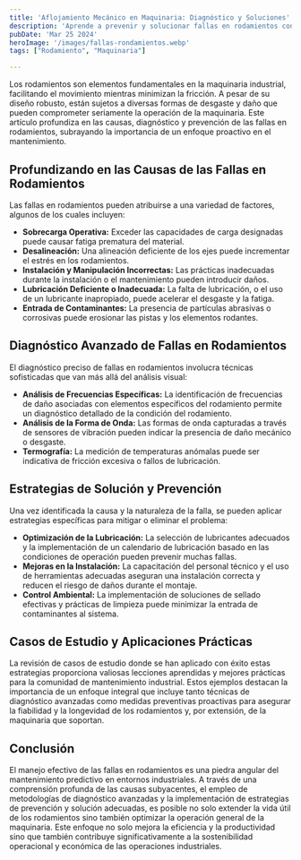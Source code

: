 ```yaml
---
title: 'Aflojamiento Mecánico en Maquinaria: Diagnóstico y Soluciones'
description: 'Aprende a prevenir y solucionar fallas en rodamientos con este artículo detallado. Descubre técnicas de diagnóstico y mantenimiento predictivo para mejorar la durabilidad y eficiencia de tu maquinaria.'
pubDate: 'Mar 25 2024'
heroImage: '/images/fallas-rondamientos.webp'
tags: ["Rodamiento", "Maquinaria"]

---
```


Los rodamientos son elementos fundamentales en la maquinaria industrial, facilitando el movimiento mientras minimizan la fricción. A pesar de su diseño robusto, están sujetos a diversas formas de desgaste y daño que pueden comprometer seriamente la operación de la maquinaria. Este artículo profundiza en las causas, diagnóstico y prevención de las fallas en rodamientos, subrayando la importancia de un enfoque proactivo en el mantenimiento.

## Profundizando en las Causas de las Fallas en Rodamientos
Las fallas en rodamientos pueden atribuirse a una variedad de factores, algunos de los cuales incluyen:

- **Sobrecarga Operativa:** Exceder las capacidades de carga designadas puede causar fatiga prematura del material.
- **Desalineación:** Una alineación deficiente de los ejes puede incrementar el estrés en los rodamientos.
- **Instalación y Manipulación Incorrectas:** Las prácticas inadecuadas durante la instalación o el mantenimiento pueden introducir daños.
- **Lubricación Deficiente o Inadecuada:** La falta de lubricación, o el uso de un lubricante inapropiado, puede acelerar el desgaste y la fatiga.
- **Entrada de Contaminantes:** La presencia de partículas abrasivas o corrosivas puede erosionar las pistas y los elementos rodantes.

## Diagnóstico Avanzado de Fallas en Rodamientos
El diagnóstico preciso de fallas en rodamientos involucra técnicas sofisticadas que van más allá del análisis visual:

- **Análisis de Frecuencias Específicas:** La identificación de frecuencias de daño asociadas con elementos específicos del rodamiento permite un diagnóstico detallado de la condición del rodamiento.
- **Análisis de la Forma de Onda:** Las formas de onda capturadas a través de sensores de vibración pueden indicar la presencia de daño mecánico o desgaste.
- **Termografía:** La medición de temperaturas anómalas puede ser indicativa de fricción excesiva o fallos de lubricación.

## Estrategias de Solución y Prevención
Una vez identificada la causa y la naturaleza de la falla, se pueden aplicar estrategias específicas para mitigar o eliminar el problema:

- **Optimización de la Lubricación:** La selección de lubricantes adecuados y la implementación de un calendario de lubricación basado en las condiciones de operación pueden prevenir muchas fallas.
- **Mejoras en la Instalación:** La capacitación del personal técnico y el uso de herramientas adecuadas aseguran una instalación correcta y reducen el riesgo de daños durante el montaje.
- **Control Ambiental:** La implementación de soluciones de sellado efectivas y prácticas de limpieza puede minimizar la entrada de contaminantes al sistema.

## Casos de Estudio y Aplicaciones Prácticas
La revisión de casos de estudio donde se han aplicado con éxito estas estrategias proporciona valiosas lecciones aprendidas y mejores prácticas para la comunidad de mantenimiento industrial. Estos ejemplos destacan la importancia de un enfoque integral que incluye tanto técnicas de diagnóstico avanzadas como medidas preventivas proactivas para asegurar la fiabilidad y la longevidad de los rodamientos y, por extensión, de la maquinaria que soportan.

## Conclusión

El manejo efectivo de las fallas en rodamientos es una piedra angular del mantenimiento predictivo en entornos industriales. A través de una comprensión profunda de las causas subyacentes, el empleo de metodologías de diagnóstico avanzadas y la implementación de estrategias de prevención y solución adecuadas, es posible no solo extender la vida útil de los rodamientos sino también optimizar la operación general de la maquinaria. Este enfoque no solo mejora la eficiencia y la productividad sino que también contribuye significativamente a la sostenibilidad operacional y económica de las operaciones industriales.